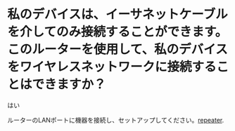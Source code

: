 # 私のデバイスは、イーサネットケーブルを介してのみ接続することができます。このルーターを使用して、私のデバイスをワイヤレスネットワークに接続することはできますか？

はい

ルーターのLANポートに機器を接続し、セットアップしてください。[repeater](../internet_repeater).
